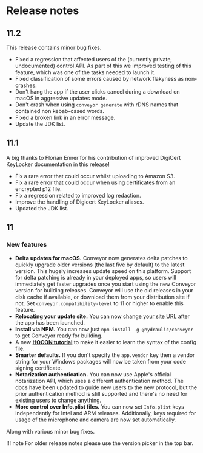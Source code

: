 # Release notes

## 11.2

This release contains minor bug fixes.

* Fixed a regression that affected users of the (currently private, undocumented) control API. As part of this we improved testing of this
  feature, which was one of the tasks needed to launch it.
* Fixed classification of some errors caused by network flakyness as non-crashes.
* Don't hang the app if the user clicks cancel during a download on macOS in aggressive updates mode.
* Don't crash when using `conveyor generate` with rDNS names that contained non kebab-cased words.
* Fixed a broken link in an error message.
* Update the JDK list.

## 11.1

A big thanks to Florian Enner for his contribution of improved DigiCert KeyLocker documentation in this release!

* Fix a rare error that could occur whilst uploading to Amazon S3.
* Fix a rare error that could occur when using certificates from an encrypted p12 file.
* Fix a regression related to improved log redaction.
* Improve the handling of Digicert KeyLocker aliases.
* Updated the JDK list.

## 11

### New features

* **Delta updates for macOS.** Conveyor now generates delta patches to quickly upgrade older versions (the last five by default) to
  the latest version. This hugely increases update speed on this platform. Support for delta patching is already in your deployed apps,
  so users will immediately get faster upgrades once you start using the new Conveyor version for building releases. Conveyor will use
  the old releases in your disk cache if available, or download them from your distribution site if not. Set `conveyor.compatibility-level`
  to 11 or higher to enable this feature.
* **Relocating your update site.** You can now [change your site URL](configs/download-pages.md#relocating-your-download-site) after the app has been launched.
* **Install via NPM.** You can now just `npm install -g @hydraulic/conveyor` to get Conveyor ready for building.
* A new [**HOCON tutorial**](configs/hocon.md) to make it easier to learn the syntax of the config file.
* **Smarter defaults.** If you don't specify the `app.vendor` key then a vendor string for your Windows packages will now be taken from your
  code signing certificate.
* **Notarization authentication.** You can now use Apple's official notarization API, which uses a different authentication method.
  The docs have been updated to guide new users to the new protocol, but the prior authentication method is still supported and there's
  no need for existing users to change anything.
* **More control over Info.plist files.** You can now set `Info.plist` keys independently for Intel and ARM releases. Additionally, keys 
  required for usage of the microphone and camera are now set automatically.

Along with various minor bug fixes.

!!! note 
    For older release notes please use the version picker in the top bar.
